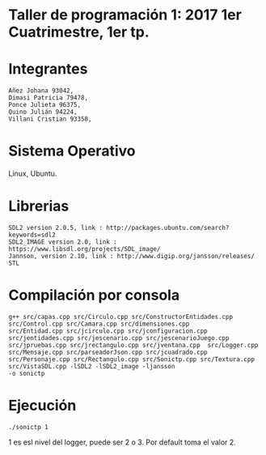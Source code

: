#  Taller de programación 1: 2017 1er Cuatrimestre, 1er tp.
#  Integrantes 
    Añez Johana 93042,
    Dimasi Patricia 79478,
    Ponce Julieta 96375,
    Quino Julián 94224,
    Villani Cristian 93358,

# Sistema Operativo 
  Linux, Ubuntu.  
  
# Librerias
    SDL2 version 2.0.5, link : http://packages.ubuntu.com/search?keywords=sdl2
    SDL2_IMAGE version 2.0, link : https://www.libsdl.org/projects/SDL_image/
    Jannson, version 2.10, link : http://www.digip.org/jansson/releases/
    STL
  
# Compilación por consola
    g++ src/capas.cpp src/Circulo.cpp src/ConstructorEntidades.cpp src/Control.cpp src/Camara.cpp src/dimensiones.cpp 
    src/Entidad.cpp src/jcirculo.cpp src/jconfiguracion.cpp src/jentidades.cpp src/jescenario.cpp src/jescenarioJuego.cpp 
    src/jpruebas.cpp src/jrectangulo.cpp src/jventana.cpp  src/Logger.cpp src/Mensaje.cpp src/parseadorJson.cpp src/jcuadrado.cpp
    src/Personaje.cpp src/Rectangulo.cpp src/Sonictp.cpp src/Textura.cpp  src/VistaSDL.cpp -lSDL2 -lSDL2_image -ljansson 
    -o sonictp

# Ejecución
    ./sonictp 1

1 es esl nivel del logger, puede ser 2 o 3.
Por default toma el valor 2.
